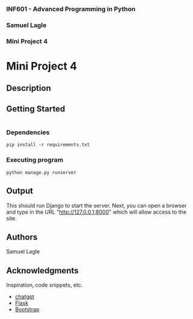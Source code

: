 ### INF601 - Advanced Programming in Python
### Samuel Lagle
### Mini Project 4


# Mini Project 4

## Description



## Getting Started

```
```

### Dependencies

```
pip install -r requirements.txt
```

### Executing program

```
python manage.py runserver
```

## Output

This should run Django to start the server. Next, you can open a browser and type in the URL "http://127.0.0.1:8000" which will allow access to the site. 

## Authors

Samuel Lagle

## Acknowledgments

Inspiration, code snippets, etc.
* [chatgpt](https://chatgpt.com/share/671bf733-c230-8010-84ec-80cdaacb8b4f)
* [Flask](https://flask.palletsprojects.com/en/stable/)
* [Bootstrap](https://getbootstrap.com/docs/5.3/components/modal/)
